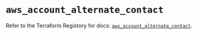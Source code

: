 # `aws_account_alternate_contact`

Refer to the Terraform Registory for docs: [`aws_account_alternate_contact`](https://registry.terraform.io/providers/hashicorp/aws/3.76.1/docs/resources/account_alternate_contact).
